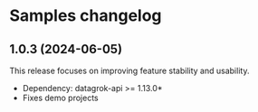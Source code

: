 # Samples changelog

## 1.0.3 (2024-06-05)

This release focuses on improving feature stability and usability.

* Dependency: datagrok-api >= 1.13.0*
* Fixes demo projects
